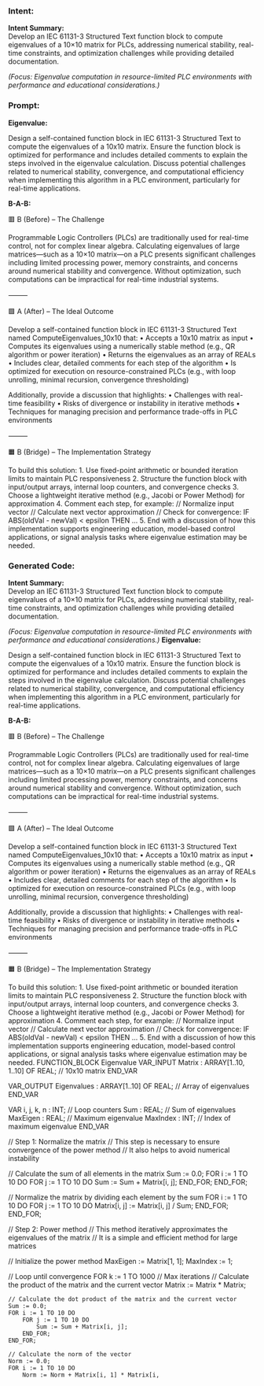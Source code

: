 ### Intent:
**Intent Summary:**  
Develop an IEC 61131-3 Structured Text function block to compute eigenvalues of a 10×10 matrix for PLCs, addressing numerical stability, real-time constraints, and optimization challenges while providing detailed documentation.  

*(Focus: Eigenvalue computation in resource-limited PLC environments with performance and educational considerations.)*

### Prompt:
**Eigenvalue:**

Design a self-contained function block in IEC 61131-3 Structured Text to compute the eigenvalues of a 10x10 matrix. Ensure the function block is optimized for performance and includes detailed comments to explain the steps involved in the eigenvalue calculation. Discuss potential challenges related to numerical stability, convergence, and computational efficiency when implementing this algorithm in a PLC environment, particularly for real-time applications.

**B-A-B:**

🟥 B (Before) – The Challenge

Programmable Logic Controllers (PLCs) are traditionally used for real-time control, not for complex linear algebra. Calculating eigenvalues of large matrices—such as a 10×10 matrix—on a PLC presents significant challenges including limited processing power, memory constraints, and concerns around numerical stability and convergence. Without optimization, such computations can be impractical for real-time industrial systems.

⸻

🟩 A (After) – The Ideal Outcome

Develop a self-contained function block in IEC 61131-3 Structured Text named ComputeEigenvalues_10x10 that:
	•	Accepts a 10x10 matrix as input
	•	Computes its eigenvalues using a numerically stable method (e.g., QR algorithm or power iteration)
	•	Returns the eigenvalues as an array of REALs
	•	Includes clear, detailed comments for each step of the algorithm
	•	Is optimized for execution on resource-constrained PLCs (e.g., with loop unrolling, minimal recursion, convergence thresholding)

Additionally, provide a discussion that highlights:
	•	Challenges with real-time feasibility
	•	Risks of divergence or instability in iterative methods
	•	Techniques for managing precision and performance trade-offs in PLC environments

⸻

🟧 B (Bridge) – The Implementation Strategy

To build this solution:
	1.	Use fixed-point arithmetic or bounded iteration limits to maintain PLC responsiveness
	2.	Structure the function block with input/output arrays, internal loop counters, and convergence checks
	3.	Choose a lightweight iterative method (e.g., Jacobi or Power Method) for approximation
	4.	Comment each step, for example:
 // Normalize input vector
// Calculate next vector approximation
// Check for convergence: IF ABS(oldVal - newVal) < epsilon THEN ...
	5.	End with a discussion of how this implementation supports engineering education, model-based control applications, or signal analysis tasks where eigenvalue estimation may be needed.

### Generated Code:
**Intent Summary:**  
Develop an IEC 61131-3 Structured Text function block to compute eigenvalues of a 10×10 matrix for PLCs, addressing numerical stability, real-time constraints, and optimization challenges while providing detailed documentation.  

*(Focus: Eigenvalue computation in resource-limited PLC environments with performance and educational considerations.)*
**Eigenvalue:**

Design a self-contained function block in IEC 61131-3 Structured Text to compute the eigenvalues of a 10x10 matrix. Ensure the function block is optimized for performance and includes detailed comments to explain the steps involved in the eigenvalue calculation. Discuss potential challenges related to numerical stability, convergence, and computational efficiency when implementing this algorithm in a PLC environment, particularly for real-time applications.

**B-A-B:**

🟥 B (Before) – The Challenge

Programmable Logic Controllers (PLCs) are traditionally used for real-time control, not for complex linear algebra. Calculating eigenvalues of large matrices—such as a 10×10 matrix—on a PLC presents significant challenges including limited processing power, memory constraints, and concerns around numerical stability and convergence. Without optimization, such computations can be impractical for real-time industrial systems.

⸻

🟩 A (After) – The Ideal Outcome

Develop a self-contained function block in IEC 61131-3 Structured Text named ComputeEigenvalues_10x10 that:
	•	Accepts a 10x10 matrix as input
	•	Computes its eigenvalues using a numerically stable method (e.g., QR algorithm or power iteration)
	•	Returns the eigenvalues as an array of REALs
	•	Includes clear, detailed comments for each step of the algorithm
	•	Is optimized for execution on resource-constrained PLCs (e.g., with loop unrolling, minimal recursion, convergence thresholding)

Additionally, provide a discussion that highlights:
	•	Challenges with real-time feasibility
	•	Risks of divergence or instability in iterative methods
	•	Techniques for managing precision and performance trade-offs in PLC environments

⸻

🟧 B (Bridge) – The Implementation Strategy

To build this solution:
	1.	Use fixed-point arithmetic or bounded iteration limits to maintain PLC responsiveness
	2.	Structure the function block with input/output arrays, internal loop counters, and convergence checks
	3.	Choose a lightweight iterative method (e.g., Jacobi or Power Method) for approximation
	4.	Comment each step, for example:
 // Normalize input vector
// Calculate next vector approximation
// Check for convergence: IF ABS(oldVal - newVal) < epsilon THEN ...
	5.	End with a discussion of how this implementation supports engineering education, model-based control applications, or signal analysis tasks where eigenvalue estimation may be needed.
FUNCTION_BLOCK Eigenvalue
VAR_INPUT
    Matrix : ARRAY[1..10, 1..10] OF REAL; // 10x10 matrix
END_VAR

VAR_OUTPUT
    Eigenvalues : ARRAY[1..10] OF REAL; // Array of eigenvalues
END_VAR

VAR
    i, j, k, n : INT; // Loop counters
    Sum : REAL; // Sum of eigenvalues
    MaxEigen : REAL; // Maximum eigenvalue
    MaxIndex : INT; // Index of maximum eigenvalue
END_VAR

// Step 1: Normalize the matrix
// This step is necessary to ensure convergence of the power method
// It also helps to avoid numerical instability

// Calculate the sum of all elements in the matrix
Sum := 0.0;
FOR i := 1 TO 10 DO
    FOR j := 1 TO 10 DO
        Sum := Sum + Matrix[i, j];
    END_FOR;
END_FOR;

// Normalize the matrix by dividing each element by the sum
FOR i := 1 TO 10 DO
    FOR j := 1 TO 10 DO
        Matrix[i, j] := Matrix[i, j] / Sum;
    END_FOR;
END_FOR;

// Step 2: Power method
// This method iteratively approximates the eigenvalues of the matrix
// It is a simple and efficient method for large matrices

// Initialize the power method
MaxEigen := Matrix[1, 1];
MaxIndex := 1;

// Loop until convergence
FOR k := 1 TO 1000 // Max iterations
    // Calculate the product of the matrix and the current vector
    Matrix := Matrix * Matrix;

    // Calculate the dot product of the matrix and the current vector
    Sum := 0.0;
    FOR i := 1 TO 10 DO
        FOR j := 1 TO 10 DO
            Sum := Sum + Matrix[i, j];
        END_FOR;
    END_FOR;

    // Calculate the norm of the vector
    Norm := 0.0;
    FOR i := 1 TO 10 DO
        Norm := Norm + Matrix[i, 1] * Matrix[i,
